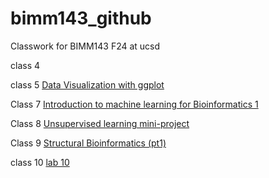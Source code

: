 # bimm143_github
Classwork for BIMM143 F24 at ucsd

class 4 []()

class 5 [Data Visualization with ggplot]( )

Class 7 [Introduction to machine learning for Bioinformatics 1](https://github.com/ShubhyM/bimm143_github/blob/main/Class%2007/Class-07.pdf)

Class 8 [Unsupervised learning mini-project](https://github.com/ShubhyM/bimm143_github/blob/main/Class%2008/lab08.pdf)

Class 9 [Structural Bioinformatics (pt1)](https://github.com/ShubhyM/bimm143_github/blob/main/Class%2009/Class-09-.pdf)

class 10 [lab 10]()


